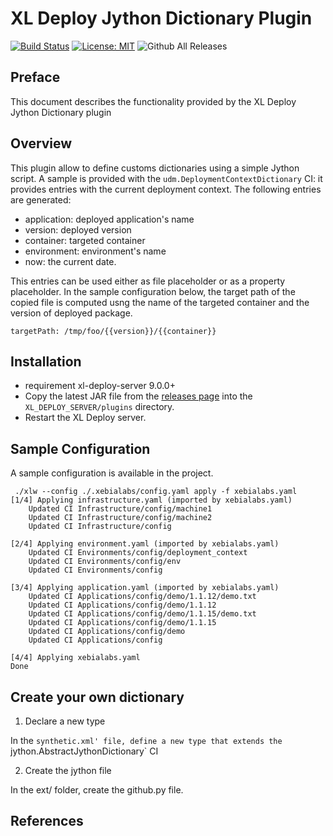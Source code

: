 # XL Deploy Jython Dictionary Plugin

[![Build Status][xld-jython-dictionary-plugin-travis-image]][xld-jython-dictionary-plugin-travis-url]
[![License: MIT][xld-jython-dictionary-plugin-license-image]][xld-jython-dictionary-plugin-license-url]
![Github All Releases][xld-jython-dictionary-plugin-downloads-image]

[xld-jython-dictionary-plugin-travis-image]: https://travis-ci.org/xebialabs-community/xld-jython-dictionary-plugin.svg?branch=master
[xld-jython-dictionary-plugin-travis-url]: https://travis-ci.org/xebialabs-community/xld-jython-dictionary-plugin
[xld-jython-dictionary-plugin-license-image]: https://img.shields.io/badge/License-MIT-yellow.svg
[xld-jython-dictionary-plugin-license-url]: https://opensource.org/licenses/MIT
[xld-jython-dictionary-plugin-downloads-image]: https://img.shields.io/github/downloads/xebialabs-com]

## Preface

This document describes the functionality provided by the XL Deploy Jython Dictionary plugin 

## Overview

This plugin allow to define customs dictionaries using a simple Jython script.
A sample is provided with the `udm.DeploymentContextDictionary` CI: it provides entries with the current deployment context.
The following entries are generated:
* application: deployed application's name
* version: deployed version
* container: targeted container
* environment: environment's name
* now: the current date.

This entries can be used either as file placeholder or as a property placeholder. 
In the sample configuration below, the target path of the copied file is computed usng the name of the targeted container and the version of deployed package.
````
targetPath: /tmp/foo/{{version}}/{{container}}
````


## Installation

* requirement xl-deploy-server 9.0.0+
* Copy the latest JAR file from the [releases page](https://github.com/xebialabs-community/xld-jython-dictionary-plugin/releases) into the `XL_DEPLOY_SERVER/plugins` directory.
* Restart the XL Deploy server.

## Sample Configuration
A sample configuration is available in the project.

```
 ./xlw --config ./.xebialabs/config.yaml apply -f xebialabs.yaml
[1/4] Applying infrastructure.yaml (imported by xebialabs.yaml)
    Updated CI Infrastructure/config/machine1
    Updated CI Infrastructure/config/machine2
    Updated CI Infrastructure/config

[2/4] Applying environment.yaml (imported by xebialabs.yaml)
    Updated CI Environments/config/deployment_context
    Updated CI Environments/config/env
    Updated CI Environments/config

[3/4] Applying application.yaml (imported by xebialabs.yaml)
    Updated CI Applications/config/demo/1.1.12/demo.txt
    Updated CI Applications/config/demo/1.1.12
    Updated CI Applications/config/demo/1.1.15/demo.txt
    Updated CI Applications/config/demo/1.1.15
    Updated CI Applications/config/demo
    Updated CI Applications/config

[4/4] Applying xebialabs.yaml
Done

```
## Create your own dictionary

1. Declare a new type

In the `synthetic.xml' file, define a new type that extends the `jython.AbstractJythonDictionary` CI

  <type type="github.Dictionary" extends="jython.AbstractJythonDictionary">
    <property name="pythonScript" hidden="true" default="github.py"/>
    <property name="entries" kind="map_string_string" hidden="true" required="false"/>
    <property name="encryptedEntries" kind="map_string_string" hidden="true" password="true" required="false"/>
    <property name="username" category="Github"/>
    <property name="password" category="Github" password="true"/>
    <property name="repository" category="Github"/>
    <property name="branch" category="Github" default="master"/>
    <property name="path" category="Github"/>
  </type>

2. Create the jython file

In the ext/ folder, create the github.py file.




## References

